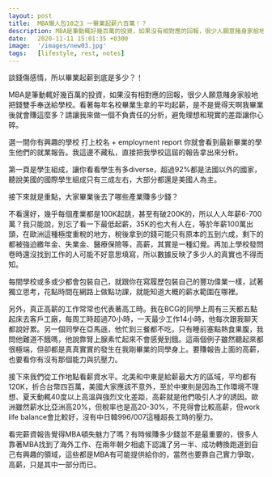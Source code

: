 ```yaml
---
layout: post
title:  MBA懶人包10之3 一畢業起薪六百萬！？
description: MBA是筆動輒好幾百萬的投資，如果沒有相對應的回報，很少人願意賭身家般地把錢雙手...
date:   2020-11-11 15:01:35 +0300
image:  '/images/new03.jpg'
tags:   [lifestyle, rest, notes]
---
```

談錢傷感情，所以畢業起薪到底是多少？！

MBA是筆動輒好幾百萬的投資，如果沒有相對應的回報，很少人願意賭身家般地把錢雙手奉送給學校。看著每年名校畢業生拿的平均起薪，是不是覺得天啊我畢業後就會賺這麼多？請讓我來做一個不負責任的分析，避免理想和現實的差距讓你心碎。

選一間你有興趣的學校 打上校名 + employment report 你就會看到最新畢業的學生他們的就業報告。我這邊不藏私，直接把我學校這屆的報告拿出來分析。

第一頁是學生組成，讓你看看學生有多diverse，超過92%都是法國以外的國家，聽說美國的國際學生組成只有三成左右，大部分都還是美國人為主。

接下來就是重點，大家畢業後去了哪些產業賺多少錢？

不看還好，幾乎每個產業都是100K起跳，甚至有破200K的，所以人人年薪6-700萬？我只能說，別忘了看一下最低起薪，35K的也大有人在，等於年薪100萬出頭，在歐洲這種極度重稅的地方，稅後拿到的錢可能只有原本的五到六成，剩下的都被強迫繳年金、失業金、醫療保險等，高薪，其實是一種幻覺。再加上學校發問卷時還沒找到工作的人可能不好意思填寫，所以數據反映了多少人的真實也不得而知。

每間學校或多或少都會包裝自己，就跟你在寫履歷包裝自己的豐功偉業一樣，試著獨立思考，花點時間在網路上做點功課，就能知道大概的薪水範圍在哪裡。

另外，真正高薪的工作常常也代表著高工時。我在BCG的同學上周有三天都五點起床去客戶工廠，每周工時超過70小時，一天最少工作14小時，他每次跟我聊天都說好累。另一個同學在亞馬遜，他忙到三餐都不吃，只有睡前塞點熱食果腹，我問他難道不餓嗎，他說靠腎上腺素忙起來不會感覺到餓。這兩個例子雖然聽起來都很極端，但卻都是真真實實的發生在我剛畢業的同學身上。要賺報告上面的高薪，也要看你有沒有那個能力與抗壓力。

接下來我們從工作地點看薪資水平。北美和中東是給薪最大方的區域，平均都有120K，折合台幣四百萬，美國大家應該不意外，至於中東則是因為工作環境不理想、夏天動輒40度以上高溫與強烈文化差距，高薪就是他們吸引人才的誘因。歐洲雖然薪水比亞洲高20%，但稅率也是高20-30%，不見得會比較高薪，但work life balance會比較好，沒有中日韓996/007這種超長工時的壓力。

看完薪資報告覺得MBA頓失魅力了嗎？有時候賺多少錢並不是最重要的，很多人靠著MBA找到了海外工作、在兩年朝夕相處下認識了另一半、成功轉換跑道到自己有興趣的領域，這些都是MBA有可能提供給你的，當然也要靠自己實力爭取，高薪，只是其中一部分而已。

